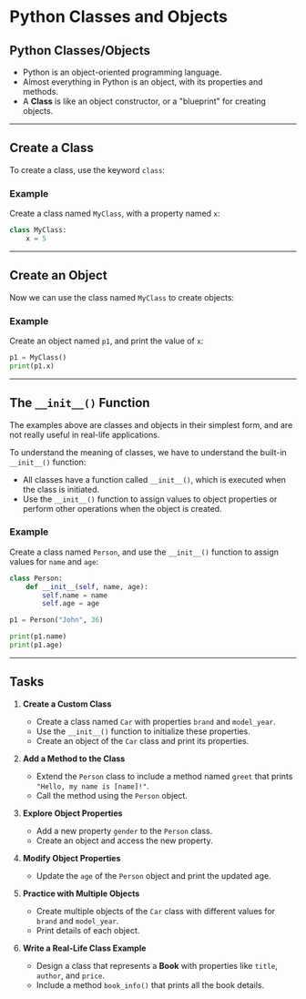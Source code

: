 
# Python Classes and Objects

## Python Classes/Objects
- Python is an object-oriented programming language.
- Almost everything in Python is an object, with its properties and methods.
- A **Class** is like an object constructor, or a "blueprint" for creating objects.

---

## Create a Class
To create a class, use the keyword `class`:

### Example
Create a class named `MyClass`, with a property named `x`:

```python
class MyClass:
    x = 5
```

---

## Create an Object
Now we can use the class named `MyClass` to create objects:

### Example
Create an object named `p1`, and print the value of `x`:

```python
p1 = MyClass()
print(p1.x)
```

---

## The `__init__()` Function
The examples above are classes and objects in their simplest form, and are not really useful in real-life applications.

To understand the meaning of classes, we have to understand the built-in `__init__()` function:
- All classes have a function called `__init__()`, which is executed when the class is initiated.
- Use the `__init__()` function to assign values to object properties or perform other operations when the object is created.

### Example
Create a class named `Person`, and use the `__init__()` function to assign values for `name` and `age`:

```python
class Person:
    def __init__(self, name, age):
        self.name = name
        self.age = age

p1 = Person("John", 36)

print(p1.name)
print(p1.age)
```

---

## Tasks

1. **Create a Custom Class**
   - Create a class named `Car` with properties `brand` and `model_year`.
   - Use the `__init__()` function to initialize these properties.
   - Create an object of the `Car` class and print its properties.

2. **Add a Method to the Class**
   - Extend the `Person` class to include a method named `greet` that prints `"Hello, my name is [name]!"`.
   - Call the method using the `Person` object.

3. **Explore Object Properties**
   - Add a new property `gender` to the `Person` class.
   - Create an object and access the new property.

4. **Modify Object Properties**
   - Update the `age` of the `Person` object and print the updated age.

5. **Practice with Multiple Objects**
   - Create multiple objects of the `Car` class with different values for `brand` and `model_year`.
   - Print details of each object.

6. **Write a Real-Life Class Example**
   - Design a class that represents a **Book** with properties like `title`, `author`, and `price`.
   - Include a method `book_info()` that prints all the book details.
